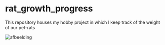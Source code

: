 # rat_growth_progress
This repository houses my hobby project in which I keep track of the weight of our pet-rats

![afbeelding](https://user-images.githubusercontent.com/70659371/127450909-75a000f4-ff99-4f45-ae2f-2c608023c907.png)
